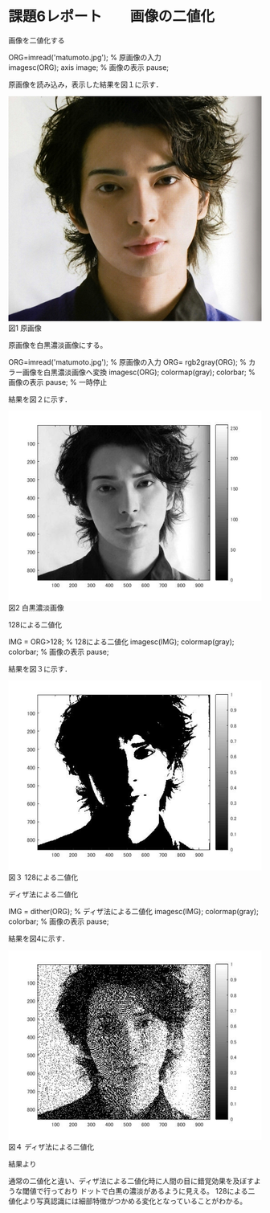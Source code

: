 # 課題6レポート　　画像の二値化
画像を二値化する

 ORG=imread('matumoto.jpg'); % 原画像の入力   
 imagesc(ORG); axis image; % 画像の表示 
 pause; 

原画像を読み込み，表示した結果を図１に示す． 
 
 
 ![原画像](https://github.com/masamisakurai/lecture_image_processing/blob/master/matumoto.jpg)
 図1 原画像 
 
 原画像を白黒濃淡画像にする。

 ORG=imread('matumoto.jpg'); % 原画像の入力 
 ORG= rgb2gray(ORG); % カラー画像を白黒濃淡画像へ変換
 imagesc(ORG); colormap(gray); colorbar; % 画像の表示 
 pause; % 一時停止 
 
結果を図２に示す． 
 
 ![原画像](https://github.com/masamisakurai/lecture_image_processing/blob/master/kadai6-1.jpg)   
 図2 白黒濃淡画像
 
 
 128による二値化
 
IMG = ORG>128; % 128による二値化 
imagesc(IMG); colormap(gray); colorbar; % 画像の表示 
pause; 
 
 結果を図３に示す． 
 
 ![原画像](https://github.com/masamisakurai/lecture_image_processing/blob/master/kadai6-2.jpg)   
 図３   128による二値化
 
 ディザ法による二値化 

 IMG = dither(ORG); % ディザ法による二値化 
imagesc(IMG); colormap(gray); colorbar; % 画像の表示
pause; 
 
 結果を図4に示す． 
 
 ![原画像](https://github.com/masamisakurai/lecture_image_processing/blob/master/kadai6-3.jpg)   
 図４  ディザ法による二値化

 結果より
 
 通常の二値化と違い、ディザ法による二値化時に人間の目に錯覚効果を及ぼすような閾値で行っており
 ドットで白黒の濃淡があるように見える。
 128による二値化より写真認識には細部特徴がつかめる変化となっていることがわかる。

